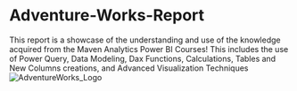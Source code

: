 # Adventure-Works-Report
This report is a showcase of the understanding and use of the knowledge acquired from the Maven Analytics Power BI Courses!
This includes the use of Power Query, Data Modeling, Dax Functions, Calculations, Tables and New Columns creations,  and Advanced Visualization Techniques
![AdventureWorks_Logo](https://user-images.githubusercontent.com/98331818/152269660-1cbaef94-40f7-4da3-908a-0c2e96d08e93.png)
